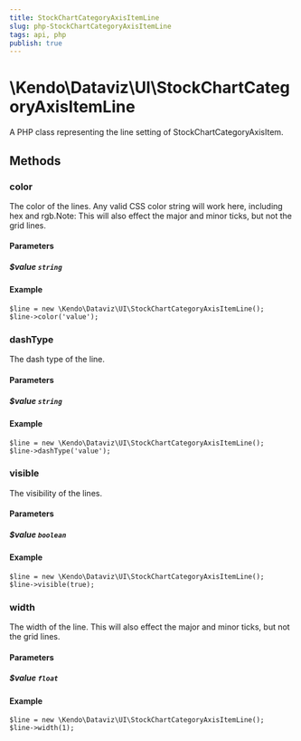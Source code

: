 ```yaml
---
title: StockChartCategoryAxisItemLine
slug: php-StockChartCategoryAxisItemLine
tags: api, php
publish: true
---
```


# \Kendo\Dataviz\UI\StockChartCategoryAxisItemLine

A PHP class representing the line setting of StockChartCategoryAxisItem.


## Methods

### color
The color of the lines. Any valid CSS color string will work here, including hex and rgb.Note: This will also effect the major and minor ticks, but not the grid lines.
#### Parameters

##### $value `string`



#### Example 
    $line = new \Kendo\Dataviz\UI\StockChartCategoryAxisItemLine();
    $line->color('value');

### dashType
The dash type of the line.
#### Parameters

##### $value `string`



#### Example 
    $line = new \Kendo\Dataviz\UI\StockChartCategoryAxisItemLine();
    $line->dashType('value');

### visible
The visibility of the lines.
#### Parameters

##### $value `boolean`



#### Example 
    $line = new \Kendo\Dataviz\UI\StockChartCategoryAxisItemLine();
    $line->visible(true);

### width
The width of the line. This will also effect the major and minor ticks, but
not the grid lines.
#### Parameters

##### $value `float`



#### Example 
    $line = new \Kendo\Dataviz\UI\StockChartCategoryAxisItemLine();
    $line->width(1);

